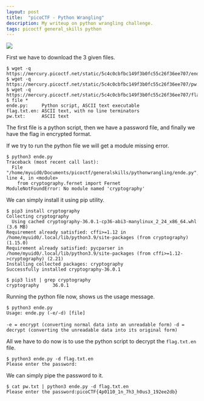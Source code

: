 ```yaml
---
layout: post
title:  "picoCTF - Python Wrangling"
description: My writeup on python wrangling challenge.
tags: picoctf general_skills python
---
```


![](https://i.imgur.com/WkwRyc0.png)

First we have to download the 3 given files.

```
$ wget -q https://mercury.picoctf.net/static/5c4c0cbfbc149f3b0fc55c26f36ee707/ende.py
$ wget -q https://mercury.picoctf.net/static/5c4c0cbfbc149f3b0fc55c26f36ee707/pw.txt
$ wget -q https://mercury.picoctf.net/static/5c4c0cbfbc149f3b0fc55c26f36ee707/flag.txt.en
$ file *
ende.py:     Python script, ASCII text executable
flag.txt.en: ASCII text, with no line terminators
pw.txt:      ASCII text
```

The first file is a python script, then we have a password file, and finally we have the flag in encrypted format.

If we try to run the python file we will get a module missing error.

```
$ python3 ende.py 
Traceback (most recent call last):
  File "/home/myuid0/Documents/picoctf/generalskills/pythonwrangling/ende.py", line 4, in <module>
    from cryptography.fernet import Fernet
ModuleNotFoundError: No module named 'cryptography'
```

We can simply install it using pip utility.

```
$ pip3 install cryptography
Collecting cryptography
  Using cached cryptography-36.0.1-cp36-abi3-manylinux_2_24_x86_64.whl (3.6 MB)
Requirement already satisfied: cffi>=1.12 in /home/myuid0/.local/lib/python3.9/site-packages (from cryptography) (1.15.0)
Requirement already satisfied: pycparser in /home/myuid0/.local/lib/python3.9/site-packages (from cffi>=1.12->cryptography) (2.21)
Installing collected packages: cryptography
Successfully installed cryptography-36.0.1
```

```
$ pip3 list | grep cryptography
cryptography     36.0.1
```

Running the python file now, shows us the usage message.

```
$ python3 ende.py 
Usage: ende.py (-e/-d) [file]
```

`-e = encrypt (converting normal data into an unreadable form)`
`-d = decrypt (converting the unreadable data into its original form)`

All we have to do now is to use the python script to decrypt the `flag.txt.en` file.

```
$ python3 ende.py -d flag.txt.en
Please enter the password:
```

We can simply pipe the password to it.

```
$ cat pw.txt | python3 ende.py -d flag.txt.en
Please enter the password:picoCTF{4p0110_1n_7h3_h0us3_192ee2db}
```
